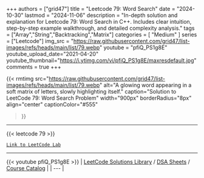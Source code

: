
+++
authors = ["grid47"]
title = "Leetcode 79: Word Search"
date = "2024-10-30"
lastmod = "2024-11-06"
description = "In-depth solution and explanation for Leetcode 79: Word Search in C++. Includes clear intuition, step-by-step example walkthrough, and detailed complexity analysis."
tags = ["Array","String","Backtracking","Matrix"]
categories = [
    "Medium"
]
series = ["Leetcode"]
img_src = "https://raw.githubusercontent.com/grid47/list-images/refs/heads/main/list/79.webp"
youtube = "pfiQ_PS1g8E"
youtube_upload_date="2021-04-20"
youtube_thumbnail="https://i.ytimg.com/vi/pfiQ_PS1g8E/maxresdefault.jpg"
comments = true
+++


{{< rmtimg 
    src="https://raw.githubusercontent.com/grid47/list-images/refs/heads/main/list/79.webp" 
    alt="A glowing word appearing in a soft matrix of letters, slowly highlighting itself."
    caption="Solution to LeetCode 79: Word Search Problem"
    width="900px"
    borderRadius="8px"
    align="center" 
    captionColor="#555"
>}}
---
{{< leetcode 79 >}}

[`Link to LeetCode Lab`](https://leetcode.com/problems/word-search/description/)

---
{{< youtube pfiQ_PS1g8E >}}
| [LeetCode Solutions Library](https://grid47.xyz/leetcode/) / [DSA Sheets](https://grid47.xyz/sheets/) / [Course Catalog](https://grid47.xyz/courses/) |
| --- |
